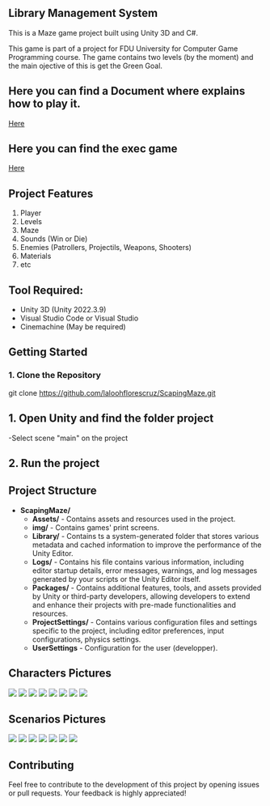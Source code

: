 ## Library Management System

This is a Maze game project built using  Unity 3D and C#.

This game is part of a project for FDU University for  Computer Game Programming course. The game contains two levels (by the moment) and the main ojective of this is get the Green Goal.


## Here you can find a Document where explains how to play it.
[Here](https://www.eduardoflores.name/scapemaze/game_summary.zip)


## Here you can find the exec game
[Here](https://www.eduardoflores.name/scapemaze/game.zip)


## Project Features
1. Player
2. Levels
3. Maze 
4. Sounds (Win or Die)
5. Enemies (Patrollers, Projectils, Weapons, Shooters)
6. Materials
7. etc


## Tool Required:
- Unity 3D (Unity 2022.3.9)
- Visual Studio Code or Visual Studio
- Cinemachine (May be required)


## Getting Started

### 1. Clone the Repository

git clone https://github.com/laloohflorescruz/ScapingMaze.git



 
## 1. Open Unity and find the folder project
-Select scene "main" on the project 


## 2. Run the project



## Project Structure

- **ScapingMaze/**
  - **Assets/** - Contains assets and resources used in the project.
  - **img/** - Contains games' print screens. 
  - **Library/** - Contains ts a system-generated folder that stores various metadata and cached information to improve the performance of the Unity Editor.
  - **Logs/** - Contains his file contains various information, including editor startup details, error messages, warnings, and log messages generated by your scripts or the Unity Editor itself.
  - **Packages/** - Contains additional features, tools, and assets provided by Unity or third-party developers, allowing developers to extend and enhance their projects with pre-made functionalities and resources.
  - **ProjectSettings/** - Contains  various configuration files and settings specific to the project, including editor preferences, input configurations, physics settings.
  - **UserSettings** - Configuration for the user (developper).





## Characters Pictures

<img src="/img/player.png"/>
<img src="/img/playerSide.png"/>
<img src="/img/enemyfront.png"/>
<img src="/img/fastShooter.png"/>
<img src="/img/randomShooter.png"/>
<img src="/img/projectile.png"/>
<img src="/img/shooter.png"/>
<img src="/img/patrollerEnemy.png"/>


## Scenarios Pictures

<img src="/img/levelSelection.png"/>
<img src="/img/levelMain2.png"/>
<img src="/img/levelMain3.png"/>
<img src="/img/levelMain4.png"/>
<img src="/img/level2Main.png"/>
<img src="/img/level2Main2.png"/>
<img src="/img/level2Main3.png"/>





## Contributing
Feel free to contribute to the development of this project by opening issues or pull requests. Your feedback is highly appreciated!

